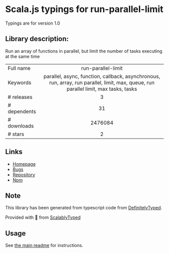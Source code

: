
# Scala.js typings for run-parallel-limit

Typings are for version 1.0

## Library description:
Run an array of functions in parallel, but limit the number of tasks executing at the same time

|                    |                 |
| ------------------ | :-------------: |
| Full name          | run-parallel-limit |
| Keywords           | parallel, async, function, callback, asynchronous, run, array, run parallel, limit, max, queue, run parallel limit, max tasks, tasks |
| # releases         | 3 |
| # dependents       | 31 |
| # downloads        | 2476084 |
| # stars            | 2 |

## Links
- [Homepage](https://github.com/feross/run-parallel-limit)
- [Bugs](https://github.com/feross/run-parallel-limit/issues)
- [Repository](https://github.com/feross/run-parallel-limit)
- [Npm](https://www.npmjs.com/package/run-parallel-limit)
    


## Note
This library has been generated from typescript code from [DefinitelyTyped](https://definitelytyped.org).

Provided with :purple_heart: from [ScalablyTyped](https://github.com/oyvindberg/ScalablyTyped)

## Usage
See [the main readme](../../readme.md) for instructions.


